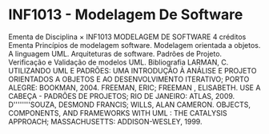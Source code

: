 # INF1013 - Modelagem De Software
 Ementa de Disciplina × INF1013 MODELAGEM DE SOFTWARE 4 créditos Ementa  Princípios de modelagem software. Modelagem orientada a objetos. A linguagem UML. Arquiteturas de software. Padrões de Projeto. Verificação e Validação de modelos UML. Bibliografia LARMAN, C. UTILIZANDO UML E PADRÕES: UMA INTRODUÇÃO À ANÁLISE E PROJETO ORIENTADOS A OBJETOS E AO DESENVOLVIMENTO ITERATIVO; PORTO ALEGRE: BOOKMAN, 2004. FREEMAN, ERIC; FREEMAN , ELISABETH. USE A CABEÇA - PADRÕES DE PROJETOS; RIO DE JANEIRO: ATLAS, 2009. D''''''''SOUZA, DESMOND FRANCIS; WILLS, ALAN CAMERON. OBJECTS, COMPONENTS, AND FRAMEWORKS WITH UML : THE CATALYSIS APPROACH; MASSACHUSETTS: ADDISON-WESLEY, 1999. 
